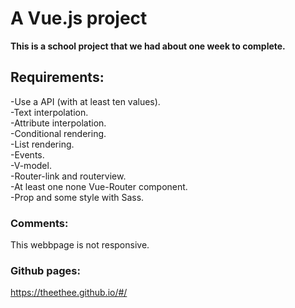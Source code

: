# A Vue.js project

**This is a school project that we had about one week to complete.**

## Requirements:

-Use a API (with at least ten values).<br>
-Text interpolation.<br>
-Attribute interpolation.<br>
-Conditional rendering.<br>
-List rendering.<br>
-Events.<br>
-V-model.<br>
-Router-link and routerview.<br>
-At least one none Vue-Router component.<br>
-Prop and some style with Sass.<br>

### Comments:

This webbpage is not responsive.

### Github pages:
https://theethee.github.io/#/

